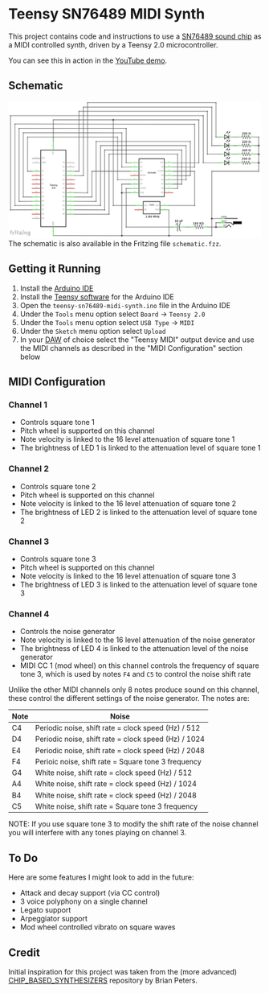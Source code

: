 # Teensy SN76489 MIDI Synth
This project contains code and instructions to use a
[SN76489 sound chip](https://en.wikipedia.org/wiki/Texas_Instruments_SN76489)
as a MIDI controlled synth, driven by a Teensy 2.0 microcontroller.

You can see this in action in the [YouTube demo](https://www.youtube.com/watch?v=xyijcK57knk).

## Schematic
![Schematic](https://raw.githubusercontent.com/cdodd/teensy-sn76489-midi-synth/master/schematic.png)
The schematic is also available in the Fritzing file `schematic.fzz`.

## Getting it Running
1. Install the [Arduino IDE](https://www.arduino.cc/en/Main/Software)
1. Install the [Teensy software](https://www.pjrc.com/teensy/tutorial.html)
   for the Arduino IDE
1. Open the `teensy-sn76489-midi-synth.ino` file in the Arduino IDE
1. Under the `Tools` menu option select `Board` -> `Teensy 2.0`
1. Under the `Tools` menu option select `USB Type` -> `MIDI`
1. Under the `Sketch` menu option select `Upload`
1. In your [DAW](https://en.wikipedia.org/wiki/Digital_audio_workstation) of
   choice select the "Teensy MIDI" output device and use the MIDI channels as
   described in the "MIDI Configuration" section below

## MIDI Configuration
### Channel 1
* Controls square tone 1
* Pitch wheel is supported on this channel
* Note velocity is linked to the 16 level attenuation of square tone 1
* The brightness of LED 1 is linked to the attenuation level of square tone 1

### Channel 2
* Controls square tone 2
* Pitch wheel is supported on this channel
* Note velocity is linked to the 16 level attenuation of square tone 2
* The brightness of LED 2 is linked to the attenuation level of square tone 2

### Channel 3
* Controls square tone 3
* Pitch wheel is supported on this channel
* Note velocity is linked to the 16 level attenuation of square tone 3
* The brightness of LED 3 is linked to the attenuation level of square tone 3

### Channel 4
* Controls the noise generator
* Note velocity is linked to the 16 level attenuation of the noise generator
* The brightness of LED 4 is linked to the attenuation level of the noise
  generator
* MIDI CC 1 (mod wheel) on this channel controls the frequency of square tone
  3, which is used by notes `F4` and `C5` to control the noise shift rate

Unlike the other MIDI channels only 8 notes produce sound on this channel,
these control the different settings of the noise generator. The notes are:

 Note |                        Noise
------|-----------------------------------------------------
  C4  | Periodic noise, shift rate = clock speed (Hz) / 512
  D4  | Periodic noise, shift rate = clock speed (Hz) / 1024
  E4  | Periodic noise, shift rate = clock speed (Hz) / 2048
  F4  | Perioic noise, shift rate = Square tone 3 frequency
  G4  | White noise, shift rate = clock speed (Hz) / 512
  A4  | White noise, shift rate = clock speed (Hz) / 1024
  B4  | White noise, shift rate = clock speed (Hz) / 2048
  C5  | White noise, shift rate = Square tone 3 frequency

NOTE: If you use square tone 3 to modify the shift rate of the noise
channel you will interfere with any tones playing on channel 3.

## To Do
Here are some features I might look to add in the future:
* Attack and decay support (via CC control)
* 3 voice polyphony on a single channel
* Legato support
* Arpeggiator support
* Mod wheel controlled vibrato on square waves

## Credit
Initial inspiration for this project was taken from the (more advanced)
[CHIP_BASED_SYNTHESIZERS](https://github.com/brianmarkpeters/CHIP_BASED_SYNTHESIZERS/tree/master/QUAD%20SN76489%20SYNTH)
repository by Brian Peters.
